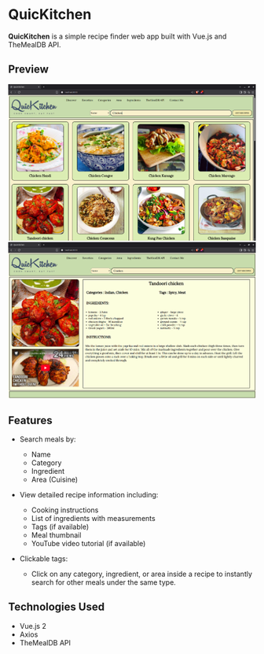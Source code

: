 # QuicKitchen

**QuicKitchen** is a simple recipe finder web app built with Vue.js and TheMealDB API.

## Preview

![QuicKitchen Preview.png](src/assets/QuicKitchen%20Preview.png)
![QuicKitchen Modal Preview.png](src/assets/QuicKitchen%20Modal%20Preview.png)

## Features

- Search meals by:
  - Name
  - Category
  - Ingredient
  - Area (Cuisine)

- View detailed recipe information including:
  - Cooking instructions
  - List of ingredients with measurements
  - Tags (if available)
  - Meal thumbnail
  - YouTube video tutorial (if available)

- Clickable tags:
  - Click on any category, ingredient, or area inside a recipe to instantly search for other meals under the same type.

## Technologies Used

- Vue.js 2
- Axios
- TheMealDB API
